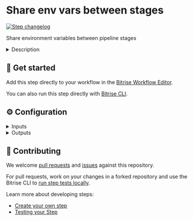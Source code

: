 # Share env vars between stages

[![Step changelog](https://shields.io/github/v/release/bitrise-steplib/bitrise-step-share-pipeline-variable?include_prereleases&label=changelog&color=blueviolet)](https://github.com/bitrise-steplib/bitrise-step-share-pipeline-variable/releases)

Share environment variables between pipeline stages

<details>
<summary>Description</summary>

Share environment variables between pipeline stages
</details>

## 🧩 Get started

Add this step directly to your workflow in the [Bitrise Workflow Editor](https://devcenter.bitrise.io/steps-and-workflows/steps-and-workflows-index/).

You can also run this step directly with [Bitrise CLI](https://github.com/bitrise-io/bitrise).

## ⚙️ Configuration

<details>
<summary>Inputs</summary>

| Key | Description | Flags | Default |
| --- | --- | --- | --- |
| `variables` | A newline (`\n`) separated list of key - value pairs (`{key}={value}`).  The input uses a `{key}={value}` syntax. The first equals sign (`=`) is the delimiter between the key and value of the environment variable. A shorthand syntax of `ENV_KEY` can be used for `ENV_KEY=$ENV_KEY` when sharing an existing environment variable (ENV_KEY).  Examples: ``` MY_ENV_KEY=my value EXISTING_ENV_KEY ``` | required |  |
| `app_url` | The app's URL on Bitrise.io. | required | `$BITRISE_APP_URL` |
| `build_slug` | The build's slug on Bitrise.io. | required | `$BITRISE_BUILD_SLUG` |
| `build_api_token` | API Token for the build on Bitrise.io. | required, sensitive | `$BITRISE_BUILD_API_TOKEN` |
</details>

<details>
<summary>Outputs</summary>
There are no outputs defined in this step
</details>

## 🙋 Contributing

We welcome [pull requests](https://github.com/bitrise-steplib/bitrise-step-share-pipeline-variable/pulls) and [issues](https://github.com/bitrise-steplib/bitrise-step-share-pipeline-variable/issues) against this repository.

For pull requests, work on your changes in a forked repository and use the Bitrise CLI to [run step tests locally](https://devcenter.bitrise.io/bitrise-cli/run-your-first-build/).

Learn more about developing steps:

- [Create your own step](https://devcenter.bitrise.io/contributors/create-your-own-step/)
- [Testing your Step](https://devcenter.bitrise.io/contributors/testing-and-versioning-your-steps/)
